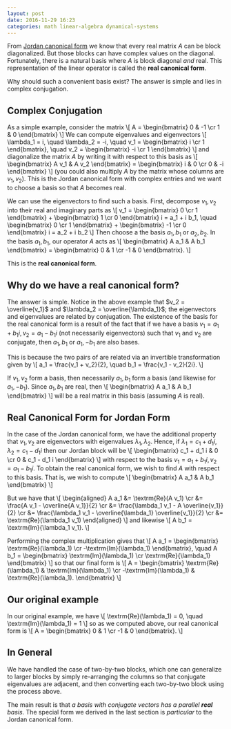 ```yaml
---
layout: post
date: 2016-11-29 16:23
categories: math linear-algebra dynamical-systems
---
```

From [Jordan canonical form](https://en.wikipedia.org/wiki/Jordan_normal_form) we know that every real matrix $A$ can be block diagonalized. But those blocks can have complex values on the diagonal. Fortunately, there is a natural basis where $A$ is block diagonal *and* real. This representation of the linear operator is called the **real canonical form**.

Why should such a convenient basis exist? The answer is simple and lies in complex conjugation.

## Complex Conjugation
As a simple example, consider the matrix
\\[
	A = 
	\begin{bmatrix}
		0 & -1 \cr
		1 & 0
	\end{bmatrix}
\\]
We can compute eigenvalues and eigenvectors
\\[
	\lambda_1 = i, 
	\quad \lambda_2 = -i, 
	\quad v_1 = \begin{bmatrix} i \cr 1 \end{bmatrix},
	\quad v_2 = \begin{bmatrix} -i \cr 1 \end{bmatrix}
\\]
and diagonalize the matrix $A$ by writing it with respect to this basis as
\\[
	\begin{bmatrix}
		A v_1 & A v_2
	\end{bmatrix}
	=
	\begin{bmatrix}
		i & 0 \cr
		0 & -i
	\end{bmatrix}
\\]
(you could also multiply $A$ by the matrix whose columns are $v_1, v_2$). This is the Jordan canonical form with complex entries and we want to choose a basis so that $A$ becomes real.

We can use the eigenvectors to find such a basis. First, decompose $v_1, v_2$ into their real and imaginary parts as
\\[
	v_1 = \begin{bmatrix}
	0 \cr
	1
	\end{bmatrix} + 
	\begin{bmatrix}
	1 \cr
	0
	\end{bmatrix} i
	= a_1 + i b_1, \quad
	\begin{bmatrix}
	0 \cr
	1
	\end{bmatrix} + 
	\begin{bmatrix}
	-1 \cr
	0
	\end{bmatrix} i
	= a_2 + i b_2
\\]
Then choose a the basis $a_1, b_1$ or $a_2, b_2$. In the basis $a_1, b_1$, our operator $A$ acts as
\\[
	\begin{bmatrix}
		A a_1 & A b_1
	\end{bmatrix}
	=
	\begin{bmatrix}
		0 & 1 \cr
		-1 & 0
	\end{bmatrix}.
\\]

This is the **real canonical form**.

## Why do we have a real canonical form?
The answer is simple. Notice in the above example that $v_2 = \overline{v_1}$ and $\lambda_2 = \overline{\lambda_1}$; the eigenvectors and eigenvalues are related by conjugation. The existence of the basis for the real canonical form is a result of the fact that if we have a basis $v_1 = a_1 + b_1 i, v_2 = a_1 - b_1 i$ (not necessarily eigenvectors) such that $v_1$ and $v_2$ are conjugate, then $a_1, b_1$ or $a_1, -b_1$ are also bases.

This is because the two pairs of are related via an invertible transformation given by
\\[
	a_1 = \frac{v_1 + v_2}{2}, \quad b_1 = \frac{v_1 - v_2}{2i}.
\\]

If $v_1, v_2$ form a basis, then necessarily $a_1, b_1$ form a basis (and likewise for $a_1, -b_1$). Since $a_1, b_1$ are real, then
\\[
	\begin{bmatrix}
		A a_1 & A b_1
	\end{bmatrix}
\\]
will be a real matrix in this basis (assuming $A$ is real).

## Real Canonical Form for Jordan Form
In the case of the Jordan canonical form, we have the additional property that $v_1, v_2$ are eigenvectors with eigenvalues $\lambda_1, \lambda_2$. Hence, if $\lambda_1 = c_1 + d_1 i, \lambda_2 = c_1 - d_1 i$ then our Jordan block will be
\\[
	\begin{bmatrix}
		c_1 + d_1 i & 0 \cr
		0 & c_1 - d_1 i
	\end{bmatrix}
\\]
with respect to the basis $v_1 = a_1 + b_1 i, v_2 = a_1 - b_1 i$. To obtain the real canonical form, we wish to find $A$ with respect to this basis. That is, we wish to compute
\\[
	\begin{bmatrix}
		A a_1 & A b_1
	\end{bmatrix}
\\]

But we have that
\\[
	\begin{aligned}
		A a_1 &= \textrm{Re}(A v_1) \cr
			  &= \frac{A v_1 - \overline{A v_1}}{2} \cr
			  &= \frac{\lambda_1 v_1 - A \overline{v_1}}{2} \cr
			  &= \frac{\lambda_1 v_1 - \overline{\lambda_1} \overline{v_1}}{2} \cr
			  &= \textrm{Re}(\lambda_1 v_1)
	\end{aligned}
\\]
and likewise
\\[
	A b_1 = \textrm{Im}{\lambda_1 v_1}.
\\]

Performing the complex multiplication gives that
\\[
	A a_1 = \begin{bmatrix}
		\textrm{Re}(\lambda_1) \cr
		-\textrm{Im}(\lambda_1)
	\end{bmatrix}, \quad
	A b_1 = 
	\begin{bmatrix}
		\textrm{Im}(\lambda_1) \cr
		\textrm{Re}{\lambda_1}
	\end{bmatrix}
\\]
so that our final form is
\\[
	A = \begin{bmatrix}
			\textrm{Re}(\lambda_1) & \textrm{Im}(\lambda_1)  \cr
			-\textrm{Im}(\lambda_1) & \textrm{Re}(\lambda_1).
		\end{bmatrix}
\\]

## Our original example
In our original example, we have
\\[
	\textrm{Re}(\lambda_1) = 0, \quad \textrm{Im}(\lambda_1) = 1
\\]
so as we computed above, our real canonical form is
\\[
	A = \begin{bmatrix}
		0 & 1 \cr
		-1 & 0
		\end{bmatrix}.
\\]

## In General
We have handled the case of two-by-two blocks, which one can generalize to larger blocks by simply re-arranging the columns so that conjugate eigenvalues are adjacent, and then converting each two-by-two block using the process above.

The main result is that *a basis with conjugate vectors has a parallel **real** basis*. The special form we derived in the last section is *particular* to the Jordan canonical form.
